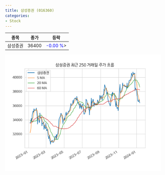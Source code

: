 ```yaml
---
title: 삼성증권 (016360)
categories:
- Stock
---
```


|종목|종가|등락|
|----|----|----|
|삼성증권|36400|<span style="color: blue">-0.00 %</span>>|

<!-- more -->

![016360](/assets/images/stock/016360.png)